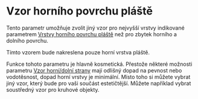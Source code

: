 Vzor horního povrchu pláště
====
Tento parametr umožňuje zvolit jiný vzor pro nejvyšší vrstvy indikované parametrem [Vrstvy horního povrchu pláště](../shell/roofing_layer_count.md) než pro zbytek horního a dolního povrchu.

Tímto vzorem bude nakreslena pouze horní vrstva pláště.

Funkce tohoto parametru je hlavně kosmetická. Přestože některé možnosti parametru [Vzor horní/dolní strany](../shell/top_bottom_pattern.md) mají odlišný dopad na pevnost nebo vodotěsnost, dopad horní vrstvy je minimální. Místo toho si můžete vybrat jiný vzor, který bude pro vaši součást estetičtější. Můžete například vybrat soustředný vzor pro kruhové objekty.
